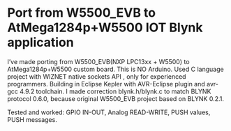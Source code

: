 # Port from W5500_EVB to AtMega1284p+W5500 IOT Blynk application

I’ve made porting from W5500_EVB(NXP LPC13xx + W5500) to AtMega1284p+W5500 custom board.
This is NO Arduino. Used C language project with WIZNET native sockets API , only for experienced programmers.
Building in Eclipse Kepler with AVR-Eclipse plugin and avr-gcc 4.9.2 toolchain.
I made correction blynk.h/blynk.c to match BLYNK protocol 0.6.0,
because original W5500_EVB project based on BLYNK 0.2.1.

Tested and worked:
GPIO IN-OUT, Analog READ-WRITE, PUSH values, PUSH messages.